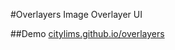 #Overlayers
Image Overlayer UI

##Demo
[citylims.github.io/overlayers](citylims.github.io/overlayers)
